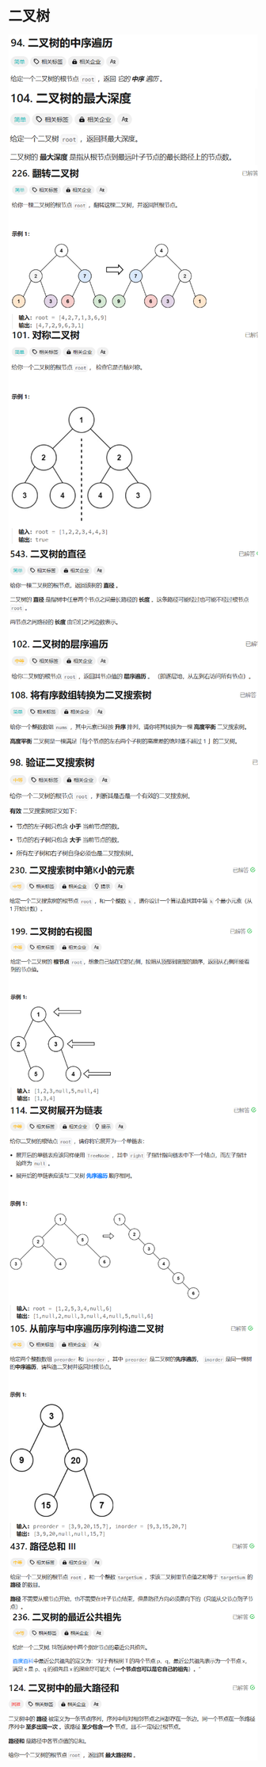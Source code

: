 # 二叉树

<img src="./assets/image-20240118013013868.png" alt="image-20240118013013868" style="zoom:80%;" align="left" />

<img src="./assets/image-20240118013030021.png" alt="image-20240118013030021" style="zoom:80%;" align="left" />

<img src="./assets/image-20240118013059702.png" alt="image-20240118013059702" style="zoom:80%;" align="left" />

<img src="./assets/image-20240118013116269.png" alt="image-20240118013116269" style="zoom:80%;" align="left" />

<img src="./assets/image-20240118013139678.png" alt="image-20240118013139678" style="zoom:80%;" align="left" />

<img src="./assets/image-20240118013156020.png" alt="image-20240118013156020" style="zoom:80%;" align="left" />

<img src="./assets/image-20240118013213405.png" alt="image-20240118013213405" style="zoom:80%;" align="left" />

<img src="./assets/image-20240118013300735.png" alt="image-20240118013300735" style="zoom:80%;" align="left" />

<img src="./assets/image-20240118013315452.png" alt="image-20240118013315452" style="zoom:80%;" align="left" />

<img src="./assets/image-20240118013341366.png" alt="image-20240118013341366" style="zoom:80%;" align="left" />

<img src="./assets/image-20240118013357720.png" alt="image-20240118013357720" style="zoom:80%;" align="left" />

<img src="./assets/image-20240118013414828.png" alt="image-20240118013414828" style="zoom:80%;" align="left" />

<img src="./assets/image-20240118013430361.png" alt="image-20240118013430361" style="zoom:80%;" align="left" />

<img src="./assets/image-20240118013443307.png" alt="image-20240118013443307" style="zoom:80%;" align="left" />

<img src="./assets/image-20240118013458428.png" alt="image-20240118013458428" style="zoom:80%;" align="left" />